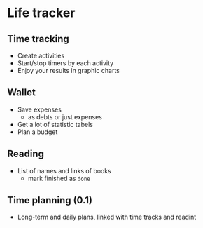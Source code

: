 # Life tracker

## Time tracking
* Create activities
* Start/stop timers by each activity
* Enjoy your results in graphic charts

## Wallet
* Save expenses
  * as debts or just expenses
* Get a lot of statistic tabels
* Plan a budget

## Reading
* List of names and links of books
  * mark finished as `done`

## Time planning (0.1)
* Long-term and daily plans, linked with time tracks and readint